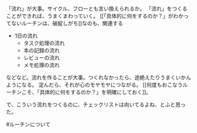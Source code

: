 「流れ」が大事。サイクル、フローとも言い換えられるか。
「流れ」をつくることができれば、うまくまわっていく。
[[「具体的に何をするのか？」がわかってないルーチンは、破綻しがち]]なのも、関連する

- 1日の流れ
	- タスク処理の流れ
	- 本の記録の流れ
	- レビューの流れ
	- メモ処理の流れ

などなど。流れを作ることが大事。つくれなかったら、途絶えたりうまくいかんようになる。
淀んだら、それが心のモヤモヤにつながる。
[[何度もおこなうルーチンこそ、「具体的に何をするのか？」を明確にしておく]]。

で、こういう流れをつくるのに、チェックリストは向いてるよね、とふと思った。

#ルーチンについて 